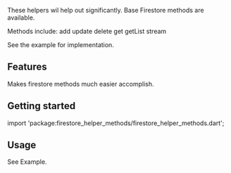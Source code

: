 <!-- 
This README describes the package. If you publish this package to pub.dev,
this README's contents appear on the landing page for your package.

For information about how to write a good package README, see the guide for
[writing package pages](https://dart.dev/guides/libraries/writing-package-pages). 

For general information about developing packages, see the Dart guide for
[creating packages](https://dart.dev/guides/libraries/create-library-packages)
and the Flutter guide for
[developing packages and plugins](https://flutter.dev/developing-packages). 
-->

These helpers wil help out significantly.  Base Firestore methods are available.

Methods include:
add
update
delete
get
getList
stream

See the example for implementation.

## Features

Makes firestore methods much easier accomplish.

## Getting started

import 'package:firestore_helper_methods/firestore_helper_methods.dart';

## Usage

See Example.
